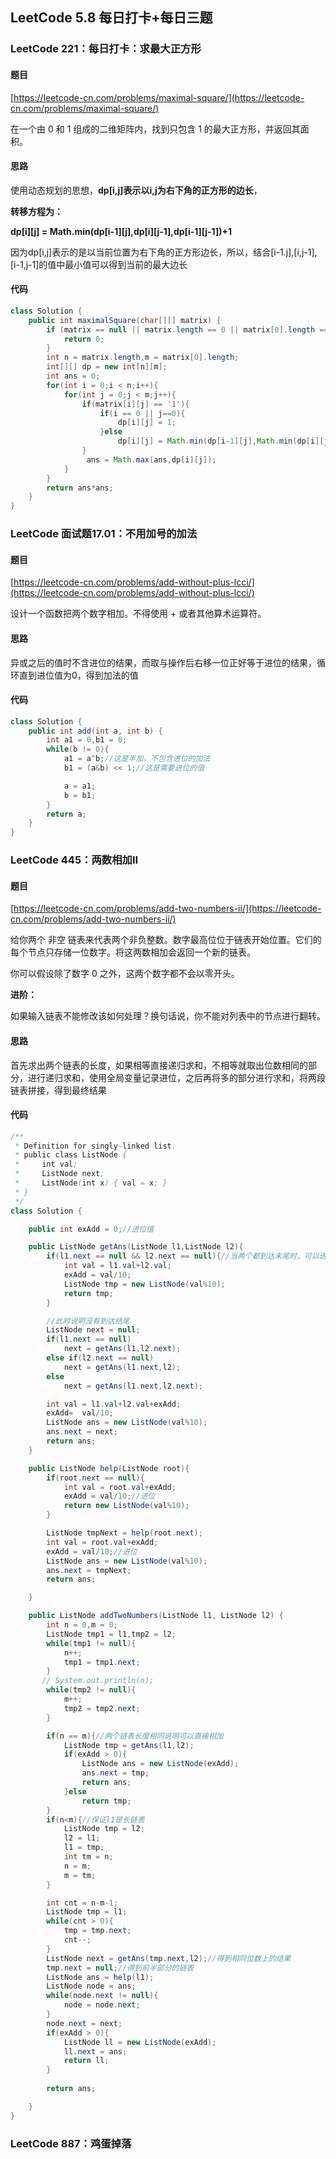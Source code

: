 ## LeetCode 5.8 每日打卡+每日三题

### LeetCode 221：每日打卡：求最大正方形

#### 题目

[https://leetcode-cn.com/problems/maximal-square/](https://leetcode-cn.com/problems/maximal-square/)

在一个由 0 和 1 组成的二维矩阵内，找到只包含 1 的最大正方形，并返回其面积。

#### 思路

使用动态规划的思想，**dp[i,j]表示以i,j为右下角的正方形的边长**，

**转移方程为：**

**dp[i\][j] = Math.min(dp[i-1\][j],dp[i\][j-1],dp[i-1\][j-1])+1**

因为dp[i,j]表示的是以当前位置为右下角的正方形边长，所以，结合[i-1.j],[i,j-1],[i-1,j-1]的值中最小值可以得到当前的最大边长

#### 代码

```java
class Solution {
    public int maximalSquare(char[][] matrix) {
        if (matrix == null || matrix.length == 0 || matrix[0].length == 0) {
            return 0;
        }
        int n = matrix.length,m = matrix[0].length;
        int[][] dp = new int[n][m];
        int ans = 0; 
        for(int i = 0;i < n;i++){
            for(int j = 0;j < m;j++){
                if(matrix[i][j] == '1'){
                    if(i == 0 || j==0){
                        dp[i][j] = 1;
                    }else
                        dp[i][j] = Math.min(dp[i-1][j],Math.min(dp[i][j-1],dp[i-1][j-1]))+1;
                }
                 ans = Math.max(ans,dp[i][j]);
            }
        }
        return ans*ans;
    }
}
```

### LeetCode 面试题17.01：不用加号的加法

#### 题目

[https://leetcode-cn.com/problems/add-without-plus-lcci/](https://leetcode-cn.com/problems/add-without-plus-lcci/)

设计一个函数把两个数字相加。不得使用 + 或者其他算术运算符。

#### 思路

异或之后的值时不含进位的结果，而取与操作后右移一位正好等于进位的结果，循环直到进位值为0，得到加法的值

#### 代码

```java
class Solution {
    public int add(int a, int b) {
        int a1 = 0,b1 = 0;
        while(b != 0){
            a1 = a^b;//这是半加，不包含进位的加法
            b1 = (a&b) << 1;//这是需要进位的值

            a = a1;
            b = b1; 
        }
        return a;
    }
}
```



### LeetCode 445：两数相加II

#### 题目

[https://leetcode-cn.com/problems/add-two-numbers-ii/](https://leetcode-cn.com/problems/add-two-numbers-ii/)

给你两个 非空 链表来代表两个非负整数。数字最高位位于链表开始位置。它们的每个节点只存储一位数字。将这两数相加会返回一个新的链表。

你可以假设除了数字 0 之外，这两个数字都不会以零开头。

**进阶：**

如果输入链表不能修改该如何处理？换句话说，你不能对列表中的节点进行翻转。

#### 思路

首先求出两个链表的长度，如果相等直接递归求和，不相等就取出位数相同的部分，进行递归求和，使用全局变量记录进位，之后再将多的部分进行求和，将两段链表拼接，得到最终结果

#### 代码

```java
/**
 * Definition for singly-linked list.
 * public class ListNode {
 *     int val;
 *     ListNode next;
 *     ListNode(int x) { val = x; }
 * }
 */
class Solution {

    public int exAdd = 0;//进位值

    public ListNode getAns(ListNode l1,ListNode l2){
        if(l1.next == null && l2.next == null){//当两个都到达末尾时，可以进行加法
            int val = l1.val+l2.val;
            exAdd = val/10;
            ListNode tmp = new ListNode(val%10);
            return tmp;
        }

        //此时说明没有到达结尾
        ListNode next = null;
        if(l1.next == null)
            next = getAns(l1,l2.next);
        else if(l2.next == null)
            next = getAns(l1.next,l2);
        else
            next = getAns(l1.next,l2.next);

        int val = l1.val+l2.val+exAdd;
        exAdd=  val/10;
        ListNode ans = new ListNode(val%10);
        ans.next = next;
        return ans;
    }

    public ListNode help(ListNode root){
        if(root.next == null){
            int val = root.val+exAdd;
            exAdd = val/10;//进位
            return new ListNode(val%10);
        }

        ListNode tmpNext = help(root.next);
        int val = root.val+exAdd;
        exAdd = val/10;//进位
        ListNode ans = new ListNode(val%10);
        ans.next = tmpNext;
        return ans;

    }

    public ListNode addTwoNumbers(ListNode l1, ListNode l2) {
        int n = 0,m = 0;
        ListNode tmp1 = l1,tmp2 = l2;
        while(tmp1 != null){
            n++;
            tmp1 = tmp1.next;
        }
       // System.out.println(n);
        while(tmp2 != null){
            m++;
            tmp2 = tmp2.next;
        }

        if(n == m){//两个链表长度相同说明可以直接相加
            ListNode tmp = getAns(l1,l2);
            if(exAdd > 0){
                ListNode ans = new ListNode(exAdd);
                ans.next = tmp;
                return ans;
            }else
                return tmp;
        }
        if(n<m){//保证l1是长链表
            ListNode tmp = l2;
            l2 = l1;
            l1 = tmp;
            int tm = n;
            n = m;
            m = tm;
        }

        int cnt = n-m-1;
        ListNode tmp = l1;
        while(cnt > 0){
            tmp = tmp.next;
            cnt--;
        }
        ListNode next = getAns(tmp.next,l2);//得到相同位数上的结果
        tmp.next = null;//得到前半部分的链表
        ListNode ans = help(l1);
        ListNode node = ans;
        while(node.next != null){
            node = node.next;
        }
        node.next = next;
        if(exAdd > 0){
            ListNode ll = new ListNode(exAdd);
            ll.next = ans;
            return ll;
        }
            
        return ans;

    }
}
```



### LeetCode 887：鸡蛋掉落